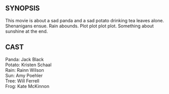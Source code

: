 SYNOPSIS
--------
This movie is about a sad panda and a sad potato drinking tea leaves alone.  Shenanigans ensue.  Rain abounds.  Plot plot plot plot.  Something about sunshine at the end.

CAST
------
Panda:      Jack Black  
Potato:     Kristen Schaal  
Rain:       Rainn Wilson  
Sun:        Amy Poehler  
Tree:       Will Ferrell  
Frog:       Kate McKinnon  
